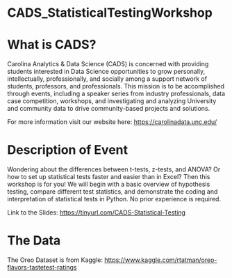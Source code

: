 # CADS_StatisticalTestingWorkshop

# What is CADS? 
Carolina Analytics & Data Science (CADS) is concerned with providing students interested in Data Science opportunities to grow personally, intellectually, professionally, and socially among a support network of students, professors, and professionals. This mission is to be accomplished through events, including a speaker series from industry professionals, data case competition, workshops, and investigating and analyzing University and community data to drive community-based projects and solutions.

For more information visit our website here: https://carolinadata.unc.edu/

# Description of Event
Wondering about the differences between t-tests, z-tests, and ANOVA? Or how to set up statistical tests faster and easier than in Excel? Then this workshop is for you! We will begin with a basic overview of hypothesis testing, compare different test statistics, and demonstrate the coding and interpretation of statistical tests in Python. No prior experience is required.

Link to the Slides: https://tinyurl.com/CADS-Statistical-Testing

# The Data
The Oreo Dataset is from Kaggle: https://www.kaggle.com/rtatman/oreo-flavors-tastetest-ratings
